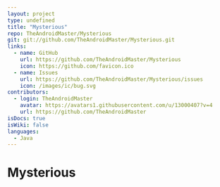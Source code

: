 ```yaml
---
layout: project
type: undefined
title: "Mysterious"
repo: TheAndroidMaster/Mysterious
git: git://github.com/TheAndroidMaster/Mysterious.git
links:
  - name: GitHub
    url: https://github.com/TheAndroidMaster/Mysterious
    icon: https://github.com/favicon.ico
  - name: Issues
    url: https://github.com/TheAndroidMaster/Mysterious/issues
    icon: /images/ic/bug.svg
contributors:
  - login: TheAndroidMaster
    avatar: https://avatars1.githubusercontent.com/u/13000407?v=4
    url: https://github.com/TheAndroidMaster
isDocs: true
isWiki: false
languages:
  - Java
---
```


# Mysterious